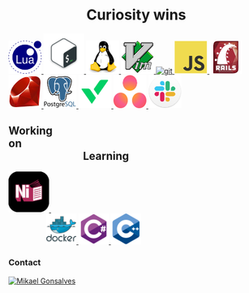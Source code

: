 



<h1 align="center">Curiosity wins</h1>
<p align="left"> 
<a href="https://www.lua.org/" target="_blank" rel="noreferrer"> <img src="https://raw.githubusercontent.com/devicons/devicon/master/icons/lua/lua-plain-wordmark.svg" alt="lua" width="65" height="65"/> </a><a href="https://www.gnu.org/software/bash/" target="_blank"> <img src="https://github.com/MikaelJG/assets/blob/master/bash_logo.png" alt="bash" width="80" height="80"/> </a> <a href="https://linux.org/" target="_blank" rel="noreferrer"> <img src="https://raw.githubusercontent.com/devicons/devicon/master/icons/linux/linux-original.svg" alt="linux" width="65" height="65"/> </a> <a href="https://www.vim.org/"> <img src="https://raw.githubusercontent.com/devicons/devicon/master/icons/vim/vim-original.svg" alt="vim" width="65" height="65"/> </a> <a href="https://git-scm.com/" target="_blank" rel="noreferrer"> <img src="https://www.vectorlogo.zone/logos/git-scm/git-scm-icon.svg" alt="git" width="65" height="65"/> </a>  <a href="https://developer.mozilla.org/en-US/docs/Web/JavaScript" target="_blank" rel="noreferrer"> <img src="https://raw.githubusercontent.com/devicons/devicon/master/icons/javascript/javascript-original.svg" alt="javascript" width="65" height="65"/> </a> <a href="https://rubyonrails.org" target="_blank" rel="noreferrer"> <img src="https://raw.githubusercontent.com/devicons/devicon/master/icons/rails/rails-original-wordmark.svg" alt="rails" width="65" height="65"/> </a> <a href="https://www.ruby-lang.org/en/" target="_blank" rel="noreferrer"> <img src="https://raw.githubusercontent.com/devicons/devicon/master/icons/ruby/ruby-original.svg" alt="ruby" width="65" height="65"/> <a href="https://www.postgresql.org" target="_blank" rel="noreferrer"> <img src="https://raw.githubusercontent.com/devicons/devicon/master/icons/postgresql/postgresql-original-wordmark.svg" alt="postgresql" width="65" height="65"/> </a><a href="https://www.wrike.com/vy/" target="_blank"> <img src="https://github.com/MikaelJG/assets/blob/master/pngegg.png" alt="bash" width="65" height="65"/> </a>  <a href="https://asana.com/" target="_blank"> <img src="https://github.com/MikaelJG/assets/blob/master/asana-logo.svg" alt="bash" width="65" height="65"/> </a> <a href="https://www.gnu.org/software/bash/" target="_blank"> <a href="https://slack.com/" target="_blank"> <img src="https://github.com/MikaelJG/assets/blob/master/slack-logo.png" alt="bash" width="65" height="65"/> </a> </p>

<h2 align="left">Working on                             Learning</h2>
<a href="https://github.com/MikaelJG/noti" target="_blank"> <img src="https://github.com/MikaelJG/noti/blob/master/assets/noti_logo2.png" alt="noti" width="80" height="80"/> </a>                                   <a href="https://docker.com" target="_blank" rel="noreferrer"> <img src="https://raw.githubusercontent.com/devicons/devicon/master/icons/docker/docker-original-wordmark.svg" alt="docker" width="60" height="60"/>  </a> </a><a href="https://learn.microsoft.com/en-us/dotnet/csharp/" target="_blank" rel="noreferrer"> <img src="https://github.com/devicons/devicon/blob/master/icons/csharp/csharp-original.svg" alt="csharp" width="60" height="60"/>  </a><a href="https://isocpp.org/" target="_blank" rel="noreferrer"> <img src="https://github.com/devicons/devicon/blob/master/icons/cplusplus/cplusplus-original.svg" alt="cplusplus" width="60" height="60"/>  </a></p>

<h3 align="left">Contact</h3>
<p align="left">
<a href="https://linkedin.com/in/mikaeljgonsalves" target="blank"><img align="center" src="https://raw.githubusercontent.com/rahuldkjain/github-profile-readme-generator/master/src/images/icons/Social/linked-in-alt.svg" alt="Mikael Gonsalves" height="30" width="40" /></a>
</p>
<!-- 
**MikaelJG/MikaelJG** is a ✨ _special_ ✨ repository because its `README.md` (this file) appears on your GitHub profile.

Here are some ideas to get you started:

- 👯 I’m looking to collaborate on ...
- 🤔 I’m looking for help with ...
- 💬 Ask me about ...
- 📫 How to reach me: ...
- 😄 Pronouns: ...
- ⚡ Fun fact: ...
-->

